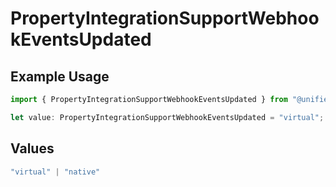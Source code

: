 # PropertyIntegrationSupportWebhookEventsUpdated

## Example Usage

```typescript
import { PropertyIntegrationSupportWebhookEventsUpdated } from "@unified-api/typescript-sdk/sdk/models/shared";

let value: PropertyIntegrationSupportWebhookEventsUpdated = "virtual";
```

## Values

```typescript
"virtual" | "native"
```